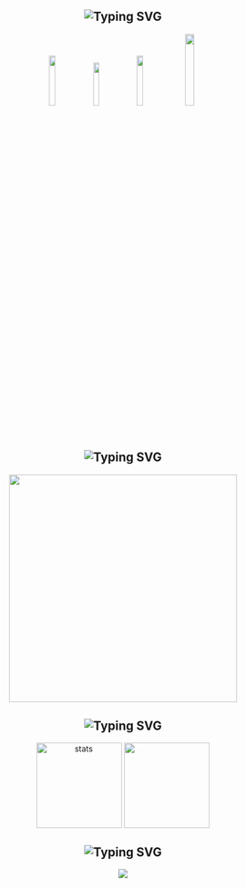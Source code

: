 </h1>
<h2 align="center"><img src="https://readme-typing-svg.herokuapp.com?font=Pacifico&pause=1000&color=f61014&background=69FF2000&center=true&vCenter=true&repeat=false&width=435&lines=Social+Media's" alt="Typing SVG" /></h2>
<p align="center">
 <a href="https://discord.com/users/136619876407050240" target"blank_"><img width="15%" src="https://img.shields.io/badge/Discord%20-030303.svg?&style=for-the-badge&logo=discord&logoColor=white"></a>
  <a href="https://github.com/ertucuk" target"blank_"><img width="14%" src="https://img.shields.io/badge/GitHub%20-030303.svg?&style=for-the-badge&logo=github&logoColor=white"></a>
  <a href="https://open.spotify.com/user/31udnyhhkl35vwg2ko265z3pwqpy
" target"blank_"><img width="15%" src="https://img.shields.io/badge/Spotify%20-030303.svg?&style=for-the-badge&logo=spotify&logoColor=white"></a>
<a href="https://www.instagram.com/ertucum/" target"blank_"><img width="18%" src="https://img.shields.io/badge/INSTAGRAM%20-030303.svg?&style=for-the-badge&logo=instagram&logoColor=white"></a><p>

 <h2 align="center"><img src="https://readme-typing-svg.herokuapp.com?font=Pacifico&pause=1000&color=fc7125&background=69FF2000&center=true&vCenter=true&repeat=false&width=435&lines=Discord+Account" alt="Typing SVG" /></h2>
<p align="center">
<a href="https://discord.com/users/136619876407050240"><img  width="400px" src="https://luppufy.onrender.com/member/136619876407050240?border=f61014&theme=070000"></a>

<h2 align="center"><img src="https://readme-typing-svg.herokuapp.com?font=Pacifico&pause=1000&color=ffffff&background=69FF2000&center=true&vCenter=true&repeat=false&width=435&lines=GitHub+Stats" alt="Typing SVG" /></h2>
<p align="center">
<img src="https://github-readme-stats.vercel.app/api?username=ertucuk&count_private=true&show_icons=true&theme=midnight-purple&hide_border=true" width="%150" height="150px" alt="stats" align="center" />
<img src="https://github-readme-stats.vercel.app/api/top-langs/?username=ertucuk&layout=compact&show_icons=true&theme=midnight-purple&hide_border=true"width="%100" height="150px" align="center" />

<h2 align="center"><img src="https://readme-typing-svg.herokuapp.com?font=Pacifico&pause=1000&color=ffffff&background=69FF2000&center=true&vCenter=true&repeat=false&width=435&lines=Activities" alt="Typing SVG" /></h2>
<p align="center">
<img src="https://count.getloli.com/get/@:vante-xyz?theme=asoul"> 






